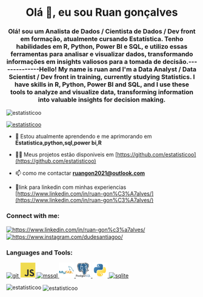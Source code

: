 <h1 align="center">Olá 👋, eu sou Ruan gonçalves</h1>
<h3 align="center">Olá! sou um Analista de Dados / Cientista de Dados / Dev front em formação, atualmente cursando Estatística. Tenho habilidades em R, Python, Power BI e SQL, e utilizo essas ferramentas para analisar e visualizar dados, transformando informações em insights valiosos para a tomada de decisão.--------------Hello! My name is ruan and I'm a Data Analyst / Data Scientist / Dev front in training, currently studying Statistics. I have skills in R, Python, Power BI and SQL, and I use these tools to analyze and visualize data, transforming information into valuable insights for decision making.</h3>

<p align="left"> <img src="https://komarev.com/ghpvc/?username=estatisticoo&label=Profile%20views&color=0e75b6&style=flat" alt="estatisticoo" /> </p>

<p align="left"> <a href="https://github.com/ryo-ma/github-profile-trophy"><img src="https://github-profile-trophy.vercel.app/?username=estatisticoo" alt="estatisticoo" /></a> </p>

- 🌱 Estou atualmente aprendendo e me aprimorando em **Estatistica,python,sql,power bi,R**

- 👨‍💻 Meus projetos estão disponiveis em [https://github.com/estatisticoo](https://github.com/estatisticoo)

- 📫 como me contactar **ruangon2021@outlook.com**

- 📄link para linkedin com minhas experiencias [https://www.linkedin.com/in/ruan-gon%C3%A7alves/](https://www.linkedin.com/in/ruan-gon%C3%A7alves/)

<h3 align="left">Connect with me:</h3>
<p align="left">
<a href="https://linkedin.com/in/https://www.linkedin.com/in/ruan-gon%c3%a7alves/" target="blank"><img align="center" src="https://raw.githubusercontent.com/rahuldkjain/github-profile-readme-generator/master/src/images/icons/Social/linked-in-alt.svg" alt="https://www.linkedin.com/in/ruan-gon%c3%a7alves/" height="30" width="40" /></a>
<a href="https://instagram.com/https://www.instagram.com/dudesantiagoo/" target="blank"><img align="center" src="https://raw.githubusercontent.com/rahuldkjain/github-profile-readme-generator/master/src/images/icons/Social/instagram.svg" alt="https://www.instagram.com/dudesantiagoo/" height="30" width="40" /></a>
</p>

<h3 align="left">Languages and Tools:</h3>
<p align="left"> <a href="https://git-scm.com/" target="_blank" rel="noreferrer"> <img src="https://www.vectorlogo.zone/logos/git-scm/git-scm-icon.svg" alt="git" width="40" height="40"/> </a> <a href="https://developer.mozilla.org/en-US/docs/Web/JavaScript" target="_blank" rel="noreferrer"> <img src="https://raw.githubusercontent.com/devicons/devicon/master/icons/javascript/javascript-original.svg" alt="javascript" width="40" height="40"/> </a> <a href="https://www.microsoft.com/en-us/sql-server" target="_blank" rel="noreferrer"> <img src="https://www.svgrepo.com/show/303229/microsoft-sql-server-logo.svg" alt="mssql" width="40" height="40"/> </a> <a href="https://www.mysql.com/" target="_blank" rel="noreferrer"> <img src="https://raw.githubusercontent.com/devicons/devicon/master/icons/mysql/mysql-original-wordmark.svg" alt="mysql" width="40" height="40"/> </a> <a href="https://www.postgresql.org" target="_blank" rel="noreferrer"> <img src="https://raw.githubusercontent.com/devicons/devicon/master/icons/postgresql/postgresql-original-wordmark.svg" alt="postgresql" width="40" height="40"/> </a> <a href="https://www.python.org" target="_blank" rel="noreferrer"> <img src="https://raw.githubusercontent.com/devicons/devicon/master/icons/python/python-original.svg" alt="python" width="40" height="40"/> </a> <a href="https://www.sqlite.org/" target="_blank" rel="noreferrer"> <img src="https://www.vectorlogo.zone/logos/sqlite/sqlite-icon.svg" alt="sqlite" width="40" height="40"/> </a> </p>

<p><img align="left" src="https://github-readme-stats.vercel.app/api/top-langs?username=estatisticoo&show_icons=true&locale=en&layout=compact" alt="estatisticoo" /></p>

<p>&nbsp;<img align="center" src="https://github-readme-stats.vercel.app/api?username=estatisticoo&show_icons=true&locale=en" alt="estatisticoo" /></p>

